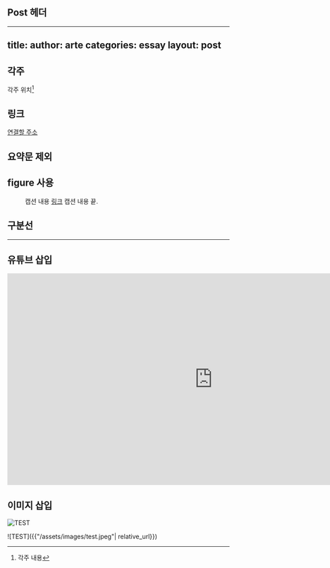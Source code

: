 ## Post 헤더

---
title: 
author: arte
categories: essay
layout: post
---

## 각주

각주 위치[^1]

[^1]: 각주 내용

## 링크

[연결할 주소](https://www.google.com)

## 요약문 제외

<!-- excerpt_separator -->

## figure 사용

<figure>
  <img alt="" src="" />
  <figcaption>
    캡션 내용 <a href="">링크</a> 캡션 내용 끝.
  </figcaption>
</figure>

## 구분선

<hr>

## 유튜브 삽입

<iframe width="929" height="480" src="https://www.youtube.com/embed/zKij45MIuZE" title="YouTube video player" frameborder="0" allow="accelerometer; autoplay; clipboard-write; encrypted-media; gyroscope; picture-in-picture" allowfullscreen></iframe>

## 이미지 삽입

<img data-action="zoom" src='{{ "/assets/images/test.jpeg" | relative_url }}' alt="TEST">

![TEST]({{"/assets/images/test.jpeg"| relative_url}})

